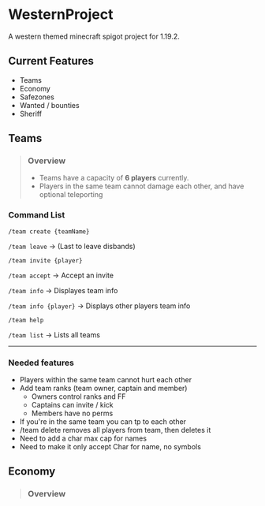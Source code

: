 # WesternProject

A western themed minecraft spigot project for 1.19.2.

## Current Features

- Teams
- Economy
- Safezones
- Wanted / bounties
- Sheriff

## Teams

> ### Overview
>
>- Teams have a capacity of **6 players** currently.
>- Players in the same team cannot damage each other, and have optional teleporting

### Command List

``/team create {teamName}``

``/team leave`` -> (Last to leave disbands)

``/team invite {player}``

``/team accept`` -> Accept an invite

``/team info`` -> Displayes team info

``/team info {player}`` -> Displays other players team info

``/team help``

``/team list`` -> Lists all teams

---

### Needed features

- Players within the same team cannot hurt each other
- Add team ranks (team owner, captain and member)
    - Owners control ranks and FF
    - Captains can invite / kick
    - Members have no perms
- If you're in the same team you can tp to each other
- /team delete removes all players from team, then deletes it
- Need to add a char max cap for names
- Need to make it only accept Char for name, no symbols

## Economy

> ### Overview
>
> 